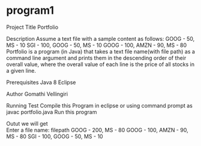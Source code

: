 # program1
Project Title
	Portfolio
	
Description
	Assume a text file with a sample content as follows:
GOOG - 50, MS - 10
SGI - 100, GOOG - 50, MS - 10
GOOG - 100, AMZN - 90, MS - 80
	Portfolio is a program (in Java) that takes a text file name(with file path) as a command line argument
and prints them in the descending order of their overall value, where the overall value of each
line is the price of all stocks in a given line.

Prerequisites
	Java 8
	Eclipse
	
Author
	Gomathi Vellingiri
	
Running Test
	Compile this Program in eclipse or using command prompt as javac portfolio.java
	Run this program
	
Outut we will get	
	Enter a file name: filepath
GOOG - 200, MS - 80
GOOG - 100, AMZN - 90, MS - 80
SGI - 100, GOOG - 50, MS - 10